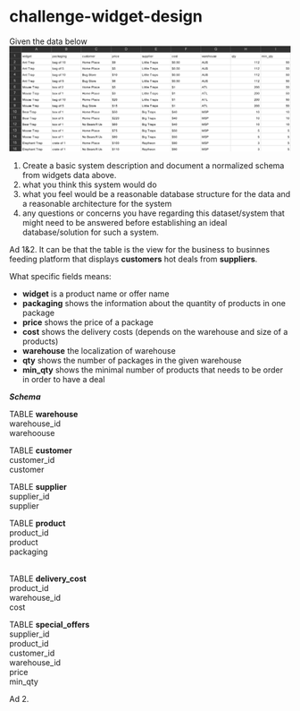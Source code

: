 # challenge-widget-design

Given the data below
![](img/widgets_data.png)


1) Create a basic system description and document a normalized schema from widgets data above.  
2) what you think this system would do 
3) what you feel would be a reasonable database structure for the data and a reasonable architecture for the system 
4) any questions or concerns you have regarding this dataset/system that might need to be answered before establishing an ideal database/solution for such a system.

Ad 1&2. It can be that the table is the view for the business to businnes feeding platform that displays **customers** hot deals from **suppliers**.

What specific fields means:
- **widget** is a product name or offer name
- **packaging** shows the information about the quantity of products in one package
- **price** shows the price of a package
- **cost** shows the delivery costs (depends on the warehouse and size of a products)
- **warehouse** the localization of warehouse 
- **qty** shows the number of packages in the given warehouse
- **min_qty** shows the minimal number of products that needs to be order in order to have a deal 


**_Schema_**

TABLE **warehouse**<br>
warehouse_id<br>
warehoouse<br>

TABLE **customer**<br>
customer_id<br>
customer<br>

TABLE **supplier**<br>
supplier_id<br>
supplier<br>

TABLE **product**<br>
product_id<br>
product<br>
packaging<br>
<br>

TABLE **delivery_cost**<br>
product_id<br>
warehouse_id<br>
cost<br>

TABLE **special_offers**<br>
supplier_id<br>
product_id<br>
customer_id<br>
warehouse_id<br>
price<br>
min_qty<br>




Ad 2. 
